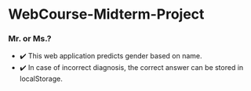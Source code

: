 # WebCourse-Midterm-Project

### Mr. or Ms.?

- ✔️ This web application predicts gender based on name.
- ✔️ In case of incorrect diagnosis, the correct answer can be stored in localStorage.

<br>
